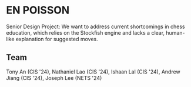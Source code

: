 # EN POISSON
Senior Design Project: We want to address current shortcomings in chess education, which relies on the Stockfish engine and lacks a clear, human-like explanation for suggested moves.

 
## Team
Tony An (CIS '24), 
Nathaniel Lao (CIS '24), 
Ishaan Lal (CIS '24), 
Andrew Jiang (CIS '24),
Joseph Lee (NETS '24)
